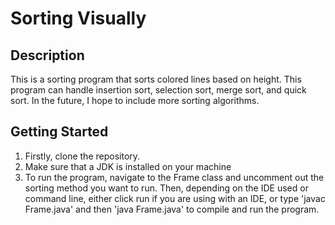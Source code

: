 # Sorting Visually

## Description

This is a sorting program that sorts colored lines based on height. This program can handle insertion sort, selection sort, merge sort, and quick sort. In the future, I hope to include more sorting algorithms.

## Getting Started

1. Firstly, clone the repository.
2. Make sure that a JDK is installed on your machine
3. To run the program, navigate to the Frame class and uncomment out the sorting method you want to run. Then, depending on the IDE used or command line, either click run if you are using with an IDE, or type 'javac Frame.java' and then 'java Frame.java' to compile and run the program.
